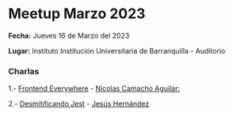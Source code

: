 # Meetup Marzo 2023

**Fecha:** Jueves 16 de Marzo del 2023

**Lugar:** Instituto Institución Universitaria de Barranquilla - Auditorio

### Charlas

1.- [Frontend Everywhere](http://bit.ly/42mxaOU) - [Nicolas Camacho Aguilar:](https://github.com/nicolas-camacho)

2.- [Desmitificando Jest](http://bit.ly/3JMgTv5) - [Jesús Hernández](https://twitter.com/JesuHrz)
